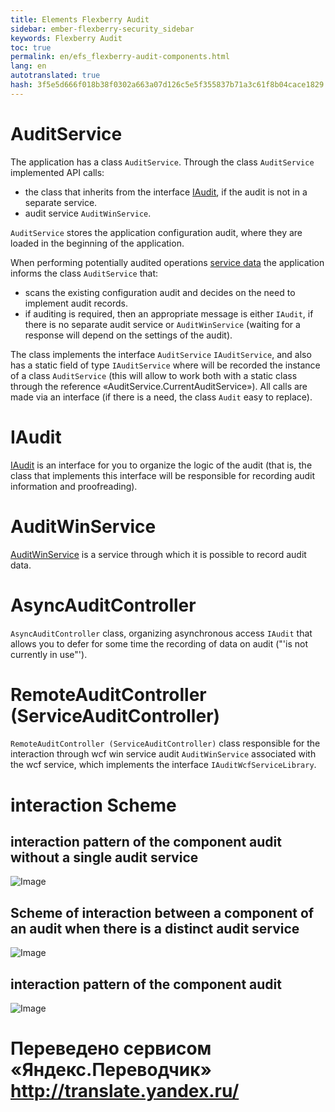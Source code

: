 ```yaml
--- 
title: Elements Flexberry Audit 
sidebar: ember-flexberry-security_sidebar 
keywords: Flexberry Audit 
toc: true 
permalink: en/efs_flexberry-audit-components.html 
lang: en 
autotranslated: true 
hash: 3f5e5d666f018b38f0302a663a07d126c5e5f355837b71a3c61f8b04cace1829 
--- 
```


# AuditService 
The application has a class `AuditService`. Through the class `AuditService` implemented API calls: 
* the class that inherits from the interface [IAudit](i-audit.html), if the audit is not in a separate service. 
* audit service `AuditWinService`. 

`AuditService` stores the application configuration audit, where they are loaded in the beginning of the application. 

When performing potentially audited operations [service data](fo_sql-data-service.html) the application informs the class `AuditService` that: 
* scans the existing configuration audit and decides on the need to implement audit records. 
* if auditing is required, then an appropriate message is either `IAudit`, if there is no separate audit service or `AuditWinService` (waiting for a response will depend on the settings of the audit). 

The class implements the interface `AuditService` `IAuditService`, and also has a static field of type `IAuditService` where will be recorded the instance of a class `AuditService` (this will allow to work both with a static class through the reference «AuditService.CurrentAuditService»). All calls are made via an interface (if there is a need, the class `Audit` easy to replace). 

# IAudit 

[IAudit](efs_i-audit.html) is an interface for you to organize the logic of the audit (that is, the class that implements this interface will be responsible for recording audit information and proofreading). 

# AuditWinService 

[AuditWinService](efs_audit-win-service.html) is a service through which it is possible to record audit data. 

# AsyncAuditController 

`AsyncAuditController` class, organizing asynchronous access `IAudit` that allows you to defer for some time the recording of data on audit ("'is not currently in use"'). 

# RemoteAuditController (ServiceAuditController) 

`RemoteAuditController (ServiceAuditController)` class responsible for the interaction through wcf win service audit `AuditWinService` associated with the wcf service, which implements the interface `IAuditWcfServiceLibrary`. 

# interaction Scheme 

## interaction pattern of the component audit without a single audit service 

![Image](/images/img/page/AuditWeb/AuditDiagramm1.PNG) 

## Scheme of interaction between a component of an audit when there is a distinct audit service 

![Image](/images/img/page/AuditWeb/AuditDiagramm2.PNG) 

## interaction pattern of the component audit 

![Image](/images/img/page/AuditWeb/AuditDiagramm3.PNG) 




 # Переведено сервисом «Яндекс.Переводчик» http://translate.yandex.ru/